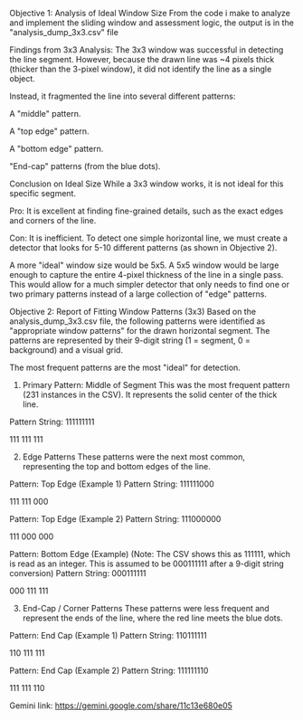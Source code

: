 Objective 1: Analysis of Ideal Window Size
From the code i make to analyze and implement the sliding window and assessment logic, the output is in the "analysis_dump_3x3.csv" file

Findings from 3x3 Analysis:
The 3x3 window was successful in detecting the line segment. However, because the drawn line was ~4 pixels thick (thicker than the 3-pixel window), it did not identify the line as a single object.

Instead, it fragmented the line into several different patterns:

A "middle" pattern.

A "top edge" pattern.

A "bottom edge" pattern.

"End-cap" patterns (from the blue dots).

Conclusion on Ideal Size
While a 3x3 window works, it is not ideal for this specific segment.

Pro: It is excellent at finding fine-grained details, such as the exact edges and corners of the line.

Con: It is inefficient. To detect one simple horizontal line, we must create a detector that looks for 5-10 different patterns (as shown in Objective 2).

A more "ideal" window size would be 5x5. A 5x5 window would be large enough to capture the entire 4-pixel thickness of the line in a single pass. This would allow for a much simpler detector that only needs to find one or two primary patterns instead of a large collection of "edge" patterns.



Objective 2: Report of Fitting Window Patterns (3x3)
Based on the analysis_dump_3x3.csv file, the following patterns were identified as "appropriate window patterns" for the drawn horizontal segment. The patterns are represented by their 9-digit string (1 = segment, 0 = background) and a visual grid.

The most frequent patterns are the most "ideal" for detection.

1. Primary Pattern: Middle of Segment
This was the most frequent pattern (231 instances in the CSV). It represents the solid center of the thick line.

Pattern String: 111111111

111
111
111

2. Edge Patterns
These patterns were the next most common, representing the top and bottom edges of the line.

Pattern: Top Edge (Example 1) Pattern String: 111111000

111
111
000

Pattern: Top Edge (Example 2) Pattern String: 111000000

111
000
000

Pattern: Bottom Edge (Example) (Note: The CSV shows this as 111111, which is read as an integer. This is assumed to be 000111111 after a 9-digit string conversion) Pattern String: 000111111

000
111
111

3. End-Cap / Corner Patterns
These patterns were less frequent and represent the ends of the line, where the red line meets the blue dots.

Pattern: End Cap (Example 1) Pattern String: 110111111

110
111
111

Pattern: End Cap (Example 2) Pattern String: 111111110

111
111
110


Gemini link: https://gemini.google.com/share/11c13e680e05